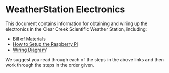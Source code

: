 # WeatherStation Electronics

This document contains information for obtaining and wiring up the electronics in the Clear Creek Scientific Weather Station, including:
* [Bill of Materials](https://github.com/ClearCreekSci/WikiBase/wiki/wiki-weatherstation-bill-of-materials)
* [How to Setup the Raspberry Pi](#setting-up-the-raspberry-pi)
* [Wiring Diagram](https://github.com/ClearCreekSci/WikiBase/wiki/raspberry_pi_zero_to_bme280_wiring)'

We suggest you read through each of the steps in the above links and then work through the steps in the order given.

